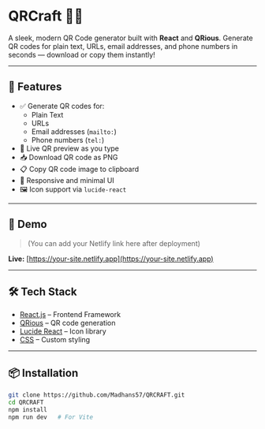 # QRCraft 🧾🔳

A sleek, modern QR Code generator built with **React** and **QRious**. Generate QR codes for plain text, URLs, email addresses, and phone numbers in seconds — download or copy them instantly!

---

## 🚀 Features

- ✅ Generate QR codes for:
  - Plain Text
  - URLs
  - Email addresses (`mailto:`)
  - Phone numbers (`tel:`)
- 🎯 Live QR preview as you type
- 📥 Download QR code as PNG
- 📋 Copy QR code image to clipboard
- 🎨 Responsive and minimal UI
- 🖼️ Icon support via `lucide-react`

---

## 📸 Demo

> (You can add your Netlify link here after deployment)

**Live:** [https://your-site.netlify.app](https://your-site.netlify.app)

---

## 🛠️ Tech Stack

- [React.js](https://react.dev/) – Frontend Framework
- [QRious](https://github.com/neocotic/qrious) – QR code generation
- [Lucide React](https://lucide.dev/) – Icon library
- [CSS](./QRcode.css) – Custom styling

---

## 📦 Installation

```bash
git clone https://github.com/Madhans57/QRCRAFT.git
cd QRCRAFT
npm install
npm run dev   # For Vite
